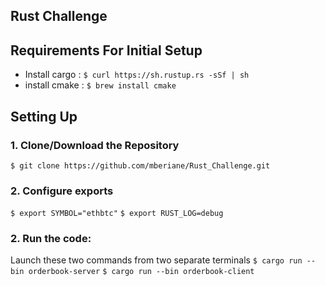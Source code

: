 ## Rust Challenge

## Requirements For Initial Setup
- Install cargo :
`$ curl https://sh.rustup.rs -sSf | sh`
- install cmake :
`$ brew install cmake`

## Setting Up
### 1. Clone/Download the Repository
`$ git clone https://github.com/mberiane/Rust_Challenge.git `

### 2. Configure exports
`$ export SYMBOL="ethbtc"`
`$ export RUST_LOG=debug`

### 2.  Run the code:
Launch these two commands from two separate terminals
`$ cargo run --bin orderbook-server`
`$ cargo run --bin orderbook-client`
